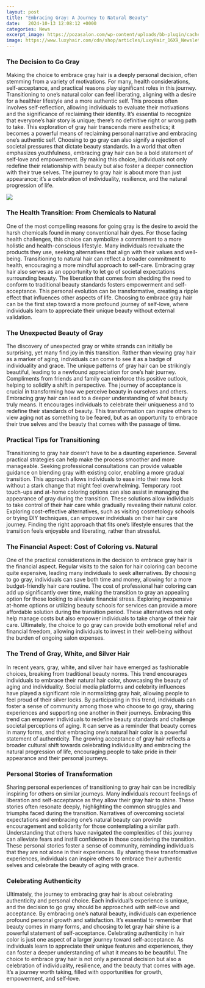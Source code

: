```yaml
---
layout: post
title: "Embracing Gray: A Journey to Natural Beauty"
date:   2024-10-13 12:08:12 +0000
categories: News
excerpt_image: https://pozasalon.com/wp-content/uploads/bb-plugin/cache/Embracing-Gray-Hair-blog-1024x576-landscape-cbee9c38d89df4b6deb9c6afad00f219-.jpg
image: https://www.luxyhair.com/cdn/shop/articles/LuxyHair_16X9_Newsletter_EmbraceGray_HeaderImage.jpg
---
```


### The Decision to Go Gray
Making the choice to embrace gray hair is a deeply personal decision, often stemming from a variety of motivations. For many, health considerations, self-acceptance, and practical reasons play significant roles in this journey. Transitioning to one’s natural color can feel liberating, aligning with a desire for a healthier lifestyle and a more authentic self. This process often involves self-reflection, allowing individuals to evaluate their motivations and the significance of reclaiming their identity. It’s essential to recognize that everyone’s hair story is unique; there’s no definitive right or wrong path to take. This exploration of gray hair transcends mere aesthetics; it becomes a powerful means of reclaiming personal narrative and embracing one’s authentic self.
Choosing to go gray can also signify a rejection of societal pressures that dictate beauty standards. In a world that often emphasizes youthfulness, embracing gray hair can be a bold statement of self-love and empowerment. By making this choice, individuals not only redefine their relationship with beauty but also foster a deeper connection with their true selves. The journey to gray hair is about more than just appearance; it’s a celebration of individuality, resilience, and the natural progression of life.

![](https://www.luxyhair.com/cdn/shop/articles/LuxyHair_16X9_Newsletter_EmbraceGray_HeaderImage.jpg)
### The Health Transition: From Chemicals to Natural
One of the most compelling reasons for going gray is the desire to avoid the harsh chemicals found in many conventional hair dyes. For those facing health challenges, this choice can symbolize a commitment to a more holistic and health-conscious lifestyle. Many individuals reevaluate the products they use, seeking alternatives that align with their values and well-being. Transitioning to natural hair can reflect a broader commitment to health, encouraging a more mindful approach to self-care.
Embracing gray hair also serves as an opportunity to let go of societal expectations surrounding beauty. The liberation that comes from shedding the need to conform to traditional beauty standards fosters empowerment and self-acceptance. This personal evolution can be transformative, creating a ripple effect that influences other aspects of life. Choosing to embrace gray hair can be the first step toward a more profound journey of self-love, where individuals learn to appreciate their unique beauty without external validation.
### The Unexpected Beauty of Gray
The discovery of unexpected gray or white strands can initially be surprising, yet many find joy in this transition. Rather than viewing gray hair as a marker of aging, individuals can come to see it as a badge of individuality and grace. The unique patterns of gray hair can be strikingly beautiful, leading to a newfound appreciation for one’s hair journey. Compliments from friends and family can reinforce this positive outlook, helping to solidify a shift in perspective.
The journey of acceptance is crucial in transforming how we perceive beauty in ourselves and others. Embracing gray hair can lead to a deeper understanding of what beauty truly means. It encourages individuals to celebrate their uniqueness and to redefine their standards of beauty. This transformation can inspire others to view aging not as something to be feared, but as an opportunity to embrace their true selves and the beauty that comes with the passage of time.
### Practical Tips for Transitioning
Transitioning to gray hair doesn’t have to be a daunting experience. Several practical strategies can help make the process smoother and more manageable. Seeking professional consultations can provide valuable guidance on blending gray with existing color, enabling a more gradual transition. This approach allows individuals to ease into their new look without a stark change that might feel overwhelming.
Temporary root touch-ups and at-home coloring options can also assist in managing the appearance of gray during the transition. These solutions allow individuals to take control of their hair care while gradually revealing their natural color. Exploring cost-effective alternatives, such as visiting cosmetology schools or trying DIY techniques, can empower individuals on their hair care journey. Finding the right approach that fits one’s lifestyle ensures that the transition feels enjoyable and liberating, rather than stressful.
### The Financial Aspect: Cost of Coloring vs. Natural
One of the practical considerations in the decision to embrace gray hair is the financial aspect. Regular visits to the salon for hair coloring can become quite expensive, leading many individuals to seek alternatives. By choosing to go gray, individuals can save both time and money, allowing for a more budget-friendly hair care routine. The cost of professional hair coloring can add up significantly over time, making the transition to gray an appealing option for those looking to alleviate financial stress.
Exploring inexpensive at-home options or utilizing beauty schools for services can provide a more affordable solution during the transition period. These alternatives not only help manage costs but also empower individuals to take charge of their hair care. Ultimately, the choice to go gray can provide both emotional relief and financial freedom, allowing individuals to invest in their well-being without the burden of ongoing salon expenses.
### The Trend of Gray, White, and Silver Hair
In recent years, gray, white, and silver hair have emerged as fashionable choices, breaking from traditional beauty norms. This trend encourages individuals to embrace their natural hair color, showcasing the beauty of aging and individuality. Social media platforms and celebrity influences have played a significant role in normalizing gray hair, allowing people to feel proud of their silver locks. By participating in this trend, individuals can foster a sense of community among those who choose to go gray, sharing experiences and supporting one another in their journeys.
Embracing this trend can empower individuals to redefine beauty standards and challenge societal perceptions of aging. It can serve as a reminder that beauty comes in many forms, and that embracing one’s natural hair color is a powerful statement of authenticity. The growing acceptance of gray hair reflects a broader cultural shift towards celebrating individuality and embracing the natural progression of life, encouraging people to take pride in their appearance and their personal journeys.
### Personal Stories of Transformation
Sharing personal experiences of transitioning to gray hair can be incredibly inspiring for others on similar journeys. Many individuals recount feelings of liberation and self-acceptance as they allow their gray hair to shine. These stories often resonate deeply, highlighting the common struggles and triumphs faced during the transition. Narratives of overcoming societal expectations and embracing one’s natural beauty can provide encouragement and solidarity for those contemplating a similar path.
Understanding that others have navigated the complexities of this journey can alleviate fears and instill confidence in those considering the transition. These personal stories foster a sense of community, reminding individuals that they are not alone in their experiences. By sharing these transformative experiences, individuals can inspire others to embrace their authentic selves and celebrate the beauty of aging with grace.
### Celebrating Authenticity
Ultimately, the journey to embracing gray hair is about celebrating authenticity and personal choice. Each individual’s experience is unique, and the decision to go gray should be approached with self-love and acceptance. By embracing one’s natural beauty, individuals can experience profound personal growth and satisfaction. It’s essential to remember that beauty comes in many forms, and choosing to let gray hair shine is a powerful statement of self-acceptance.
Celebrating authenticity in hair color is just one aspect of a larger journey toward self-acceptance. As individuals learn to appreciate their unique features and experiences, they can foster a deeper understanding of what it means to be beautiful. The choice to embrace gray hair is not only a personal decision but also a celebration of individuality, resilience, and the beauty that comes with age. It’s a journey worth taking, filled with opportunities for growth, empowerment, and self-love.